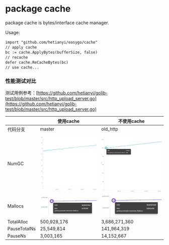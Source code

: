 # package cache

package cache is bytes/interface cache manager.

Usage:

```golang
import "github.com/hetianyi/easygo/cache"
// apply cache
bc := cache.ApplyBytes(bufferSize, false)
// recache
defer cache.ReCacheBytes(bc)
// use cache...
```

### 性能测试对比
测试用例参考：[https://github.com/hetianyi/golib-test/blob/master/src/http_upload_server.go](https://github.com/hetianyi/golib-test/blob/master/src/http_upload_server.go)

|              | 使用cache                   | 不使用cache                 |
| ------------ | --------------------------- | --------------------------- |
| 代码分支     | master                      | old_http                    |
| NumGC        | ![](doc/20190524171332.png) | ![](doc/20190524171301.png) |
| Mallocs      | ![](doc/20190524172005.png) | ![](doc/20190524171942.png) |
| TotalAlloc   | 500,928,176                 | 3,686,271,360               |
| PauseTotalNs | 25,549,814                  | 141,964,319                 |
| PauseNs      | 3,003,165                   | 14,152,667                  |

